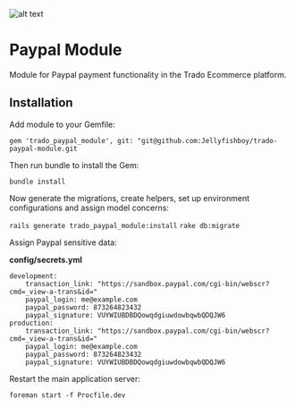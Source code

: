 ![alt text](http://cdn0.trado.io/trado-promo/assets/img/cropped.png "Trado")

# Paypal Module
Module for Paypal payment functionality in the Trado Ecommerce platform.

## Installation

Add module to your Gemfile:

`gem 'trado_paypal_module', git: "git@github.com:Jellyfishboy/trado-paypal-module.git`

Then run bundle to install the Gem:

`bundle install`

Now generate the migrations, create helpers, set up environment configurations and assign model concerns:

`rails generate trado_paypal_module:install`
`rake db:migrate`

Assign Paypal sensitive data:

**config/secrets.yml**

```
development:
    transaction_link: "https://sandbox.paypal.com/cgi-bin/webscr?cmd=_view-a-trans&id="  
    paypal_login: me@example.com  
    paypal_password: 873264823432  
    paypal_signature: VUYWIUBDBDQowqdgiuwdowbqwbQDQJW6  
production:
    transaction_link: "https://sandbox.paypal.com/cgi-bin/webscr?cmd=_view-a-trans&id="  
    paypal_login: me@example.com  
    paypal_password: 873264823432  
    paypal_signature: VUYWIUBDBDQowqdgiuwdowbqwbQDQJW6  
```

Restart the main application server:

`foreman start -f Procfile.dev`



